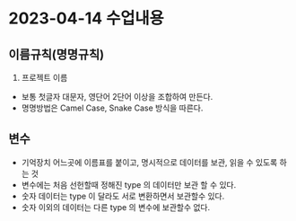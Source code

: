 # 2023-04-14 수업내용

## 이름규칙(명명규칙)
1. 프로젝트 이름
- 보통 첫글자 대문자, 영단어 2단어 이상을 조합하여 만든다.
- 명명방법은 Camel Case, Snake Case 방식을 따른다.

## 변수
- 기억장치 어느곳에 이름표를 붙이고, 명시적으로 데이터를 보관, 읽을 수 있도록 하는 것
- 변수에는 처음 선헌할때 정해진 type 의 데이터만 보관 할 수 있다.
- 숫자 데이터는 type 이 달라도 서로 변환하면서 보관할수 있다.
- 숫자 이외의 데이터는 다른 type 의 변수에 보관할수 없다.
